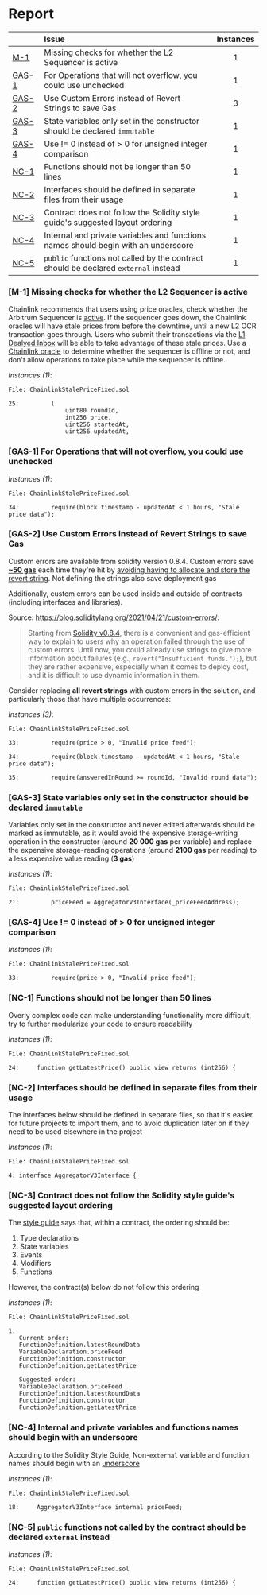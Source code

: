 # Report

| |Issue|Instances|
|-|:-|:-:|
| [M-1](#M-1) | Missing checks for whether the L2 Sequencer is active | 1 |
| [GAS-1](#GAS-1) | For Operations that will not overflow, you could use unchecked | 1 |
| [GAS-2](#GAS-2) | Use Custom Errors instead of Revert Strings to save Gas | 3 |
| [GAS-3](#GAS-3) | State variables only set in the constructor should be declared `immutable` | 1 |
| [GAS-4](#GAS-4) | Use != 0 instead of > 0 for unsigned integer comparison | 1 |
| [NC-1](#NC-1) | Functions should not be longer than 50 lines | 1 |
| [NC-2](#NC-2) | Interfaces should be defined in separate files from their usage | 1 |
| [NC-3](#NC-3) | Contract does not follow the Solidity style guide's suggested layout ordering | 1 |
| [NC-4](#NC-4) | Internal and private variables and functions names should begin with an underscore | 1 |
| [NC-5](#NC-5) | `public` functions not called by the contract should be declared `external` instead | 1 |



### <a name="M-1"></a>[M-1] Missing checks for whether the L2 Sequencer is active
Chainlink recommends that users using price oracles, check whether the Arbitrum Sequencer is [active](https://docs.chain.link/data-feeds/l2-sequencer-feeds#arbitrum). If the sequencer goes down, the Chainlink oracles will have stale prices from before the downtime, until a new L2 OCR transaction goes through. Users who submit their transactions via the [L1 Dealyed Inbox](https://developer.arbitrum.io/tx-lifecycle#1b--or-from-l1-via-the-delayed-inbox) will be able to take advantage of these stale prices. Use a [Chainlink oracle](https://blog.chain.link/how-to-use-chainlink-price-feeds-on-arbitrum/#almost_done!_meet_the_l2_sequencer_health_flag) to determine whether the sequencer is offline or not, and don't allow operations to take place while the sequencer is offline.

*Instances (1)*:
```solidity
File: ChainlinkStalePriceFixed.sol

25:         (
                uint80 roundId,
                int256 price,
                uint256 startedAt,
                uint256 updatedAt,

```

### <a name="GAS-1"></a>[GAS-1] For Operations that will not overflow, you could use unchecked

*Instances (1)*:
```solidity
File: ChainlinkStalePriceFixed.sol

34:         require(block.timestamp - updatedAt < 1 hours, "Stale price data");

```

### <a name="GAS-2"></a>[GAS-2] Use Custom Errors instead of Revert Strings to save Gas
Custom errors are available from solidity version 0.8.4. Custom errors save [**~50 gas**](https://gist.github.com/IllIllI000/ad1bd0d29a0101b25e57c293b4b0c746) each time they're hit by [avoiding having to allocate and store the revert string](https://blog.soliditylang.org/2021/04/21/custom-errors/#errors-in-depth). Not defining the strings also save deployment gas

Additionally, custom errors can be used inside and outside of contracts (including interfaces and libraries).

Source: <https://blog.soliditylang.org/2021/04/21/custom-errors/>:

> Starting from [Solidity v0.8.4](https://github.com/ethereum/solidity/releases/tag/v0.8.4), there is a convenient and gas-efficient way to explain to users why an operation failed through the use of custom errors. Until now, you could already use strings to give more information about failures (e.g., `revert("Insufficient funds.");`), but they are rather expensive, especially when it comes to deploy cost, and it is difficult to use dynamic information in them.

Consider replacing **all revert strings** with custom errors in the solution, and particularly those that have multiple occurrences:

*Instances (3)*:
```solidity
File: ChainlinkStalePriceFixed.sol

33:         require(price > 0, "Invalid price feed");

34:         require(block.timestamp - updatedAt < 1 hours, "Stale price data");

35:         require(answeredInRound >= roundId, "Invalid round data");

```

### <a name="GAS-3"></a>[GAS-3] State variables only set in the constructor should be declared `immutable`
Variables only set in the constructor and never edited afterwards should be marked as immutable, as it would avoid the expensive storage-writing operation in the constructor (around **20 000 gas** per variable) and replace the expensive storage-reading operations (around **2100 gas** per reading) to a less expensive value reading (**3 gas**)

*Instances (1)*:
```solidity
File: ChainlinkStalePriceFixed.sol

21:         priceFeed = AggregatorV3Interface(_priceFeedAddress);

```

### <a name="GAS-4"></a>[GAS-4] Use != 0 instead of > 0 for unsigned integer comparison

*Instances (1)*:
```solidity
File: ChainlinkStalePriceFixed.sol

33:         require(price > 0, "Invalid price feed");

```

### <a name="NC-1"></a>[NC-1] Functions should not be longer than 50 lines
Overly complex code can make understanding functionality more difficult, try to further modularize your code to ensure readability 

*Instances (1)*:
```solidity
File: ChainlinkStalePriceFixed.sol

24:     function getLatestPrice() public view returns (int256) {

```

### <a name="NC-2"></a>[NC-2] Interfaces should be defined in separate files from their usage
The interfaces below should be defined in separate files, so that it's easier for future projects to import them, and to avoid duplication later on if they need to be used elsewhere in the project

*Instances (1)*:
```solidity
File: ChainlinkStalePriceFixed.sol

4: interface AggregatorV3Interface {

```

### <a name="NC-3"></a>[NC-3] Contract does not follow the Solidity style guide's suggested layout ordering
The [style guide](https://docs.soliditylang.org/en/v0.8.16/style-guide.html#order-of-layout) says that, within a contract, the ordering should be:

1) Type declarations
2) State variables
3) Events
4) Modifiers
5) Functions

However, the contract(s) below do not follow this ordering

*Instances (1)*:
```solidity
File: ChainlinkStalePriceFixed.sol

1: 
   Current order:
   FunctionDefinition.latestRoundData
   VariableDeclaration.priceFeed
   FunctionDefinition.constructor
   FunctionDefinition.getLatestPrice
   
   Suggested order:
   VariableDeclaration.priceFeed
   FunctionDefinition.latestRoundData
   FunctionDefinition.constructor
   FunctionDefinition.getLatestPrice

```

### <a name="NC-4"></a>[NC-4] Internal and private variables and functions names should begin with an underscore
According to the Solidity Style Guide, Non-`external` variable and function names should begin with an [underscore](https://docs.soliditylang.org/en/latest/style-guide.html#underscore-prefix-for-non-external-functions-and-variables)

*Instances (1)*:
```solidity
File: ChainlinkStalePriceFixed.sol

18:     AggregatorV3Interface internal priceFeed;

```

### <a name="NC-5"></a>[NC-5] `public` functions not called by the contract should be declared `external` instead

*Instances (1)*:
```solidity
File: ChainlinkStalePriceFixed.sol

24:     function getLatestPrice() public view returns (int256) {

```


